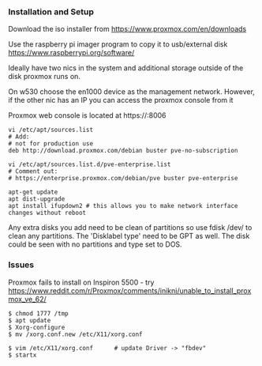 

### Installation and Setup
Download the iso installer from https://www.proxmox.com/en/downloads

Use the raspberry pi imager program to copy it to usb/external disk https://www.raspberrypi.org/software/

Ideally have two nics in the system and additional storage outside of the disk proxmox runs on.

On w530 choose the en1000 device as the management network. However, if the other nic has an IP you can access the proxmox console from it

Proxmox web console is located at https://<IP>:8006

```
vi /etc/apt/sources.list
# Add:
# not for production use
deb http://download.proxmox.com/debian buster pve-no-subscription
```
```
vi /etc/apt/sources.list.d/pve-enterprise.list
# Comment out:
# https://enterprise.proxmox.com/debian/pve buster pve-enterprise
```
```
apt-get update
apt dist-upgrade
apt install ifupdown2 # this allows you to make network interface changes without reboot
```

Any extra disks you add need to be clean of partitions so use fdisk /dev/<devicename> to clean any partitions. The 'Disklabel type' need to be GPT as well. The disk could be seen with no partitions and type set to DOS.

### Issues
Proxmox fails to install on Inspiron 5500 - try https://www.reddit.com/r/Proxmox/comments/iniknj/unable_to_install_proxmox_ve_62/
```
$ chmod 1777 /tmp
$ apt update
$ Xorg-configure
$ mv /xorg.conf.new /etc/X11/xorg.conf

$ vim /etc/X11/xorg.conf      # update Driver -> "fbdev"
$ startx
```
